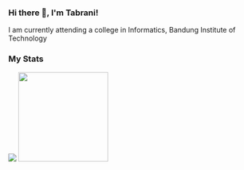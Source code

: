 ### Hi there 👋, I'm Tabrani!
I am currently attending a college in Informatics, Bandung Institute of Technology 

### My Stats
<p>
    <img src="https://github-readme-stats.vercel.app/api?username=mgstabrani&hide=contribs,prs&show_icons=true&hide_border=true&theme=dark" />
    <img src="https://github-readme-stats.vercel.app/api/top-langs/?username=mgstabrani&layout=compact&theme=dark" height=180 />
</p>

<!--
### My Contact
<p>
    <a href="https://bagusfe.id" target="blank"><img src="https://img.shields.io/badge/Website-https://bagusfe.id-green?" /></a>
    <a href="https://www.linkedin.com/in/bagusfedotid" target="blank"><img src="https://img.shields.io/badge/Bagus_Frayoga-30302f?style=flat&logo=linkedin" /></a>
    <a href="https://medium.com/@bagusfe" target="blank"><img src="https://img.shields.io/badge/Bagus_Frayoga-30302f?style=flat&logo=medium" /></a>
    <a href="https://https://twitter.com/bagusfedotid" target="blank"><img src="https://img.shields.io/badge/@bagusfedotid-30302f?style=flat&logo=twitter" /></a>
    <a href="https://www.paypal.me/gewdfe" target="blank"><img src="https://ionicabizau.github.io/badges/paypal.svg" /></a>
</p>
-->

<!--
**mgstabrani/mgstabrani** is a ✨ _special_ ✨ repository because its `README.md` (this file) appears on your GitHub profile.


Here are some ideas to get you started:

- 🔭 I’m currently working on Institut Teknologi Bandung
- 🌱 I’m currently learning ...
- 👯 I’m looking to collaborate on ...
- 🤔 I’m looking for help with ...
- 💬 Ask me about ...
- 📫 How to reach me: ...
- 😄 Pronouns: ...
- ⚡ Fun fact: ...
-->
